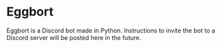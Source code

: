 # Eggbort

Eggbort is a Discord bot made in Python. Instructions to invite the bot to
a Discord server will be posted here in the future.
